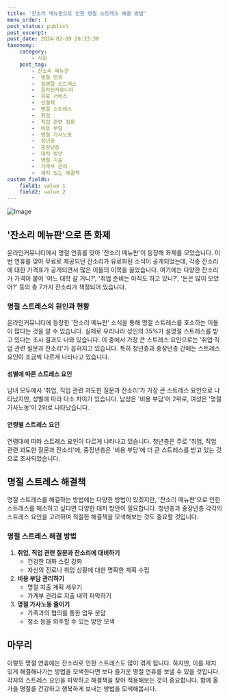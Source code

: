 ```yaml
---
title: '잔소리 메뉴판으로 인한 명절 스트레스 해결 방법'
menu_order: 1
post_status: publish
post_excerpt: 
post_date: 2024-02-09 20:33:38
taxonomy:
    category:
        - 사회
    post_tag:
        - 잔소리 메뉴판
        -  명절 연휴
        -  설명절 스트레스
        -  온라인커뮤니티
        -  유료 서비스
        -  선결제
        -  명절 스트레스
        -  취업
        -  직업 관련 질문
        -  비용 부담
        -  명절 가사노동
        -  청년층
        -  중장년층
        -  대처 방안
        -  명절 지출
        -  가계부 관리
        -  재치 있는 해결책
custom_fields:
    field1: value 1
    field2: value 2
---
```


![Image](https://imgnews.pstatic.net/image/015/2024/02/09/0004947028_001_20240209151601018.jpg?type=w647)

## '잔소리 메뉴판'으로 뜬 화제
온라인커뮤니티에서 명절 연휴를 맞아 '잔소리 메뉴판'이 등장해 화제를 모았습니다. 이번 연휴를 맞아 무료로 제공되던 잔소리가 유료화된 소식이 공개되었는데, 각종 잔소리에 대한 가격표가 공개되면서 많은 이들의 이목을 끌었습니다. 여기에는 다양한 잔소리가 가격이 붙어 '어느 대학 갈 거니?', '취업 준비는 아직도 하고 있니?', '돈은 많이 모았어?' 등의 총 7가지 잔소리가 책정되어 있습니다.
### 명절 스트레스의 원인과 현황
온라인커뮤니티에 등장한 '잔소리 메뉴판' 소식을 통해 명절 스트레스를 호소하는 이들이 많다는 것을 알 수 있습니다. 실제로 우리나라 성인의 35%가 설명절 스트레스를 받고 있다는 조사 결과도 나와 있습니다. 이 중에서 가장 큰 스트레스 요인으로는 '취업·직업 관련 질문과 잔소리'가 꼽혀지고 있습니다. 특히 청년층과 중장년층 간에는 스트레스 요인이 조금씩 다르게 나타나고 있습니다.
#### 성별에 따른 스트레스 요인
남녀 모두에서 '취업, 직업 관련 과도한 질문과 잔소리'가 가장 큰 스트레스 요인으로 나타났지만, 성별에 따라 다소 차이가 있습니다. 남성은 '비용 부담'이 2위로, 여성은 '명절 가사노동'이 2위로 나타났습니다.
#### 연령별 스트레스 요인
연령대에 따라 스트레스 요인이 다르게 나타나고 있습니다. 청년층은 주로 '취업, 직업 관련 과도한 질문과 잔소리'에, 중장년층은 '비용 부담'에 더 큰 스트레스를 받고 있는 것으로 조사되었습니다.
## 명절 스트레스 해결책
명절 스트레스를 해결하는 방법에는 다양한 방법이 있겠지만, '잔소리 메뉴판'으로 인한 스트레스를 해소하고 싶다면 다양한 대처 방안이 필요합니다. 청년층과 중장년층 각각의 스트레스 요인을 고려하여 적절한 해결책을 모색해보는 것도 중요할 것입니다.
### 명절 스트레스 해결 방법
1. **취업, 직업 관련 질문과 잔소리에 대비하기**
   - 건강한 대화 스킬 강화
   - 자신의 진로나 취업 상황에 대한 명확한 계획 수립
2. **비용 부담 관리하기**
   - 명절 지출 계획 세우기
   - 가계부 관리로 지출 내역 파악하기
3. **명절 가사노동 줄이기**
   - 가족과의 협의를 통한 업무 분담
   - 청소 등을 외주할 수 있는 방안 모색
## 마무리
이렇듯 명절 연휴에는 잔소리로 인한 스트레스도 많이 겪게 됩니다. 하지만, 이를 재치 있게 해결해나가는 방법을 모색한다면 보다 즐거운 명절 연휴를 보낼 수 있을 것입니다. 각자의 스트레스 요인을 파악하고 해결책을 찾아 적용해보는 것이 중요합니다. 함께 올가을 명절을 건강하고 행복하게 보내는 방법을 모색해봅시다.
